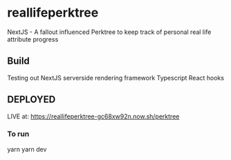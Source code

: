 # reallifeperktree
NextJS - A fallout influenced Perktree to keep track of personal real life attribute progress


## Build
Testing out NextJS serverside rendering framework
Typescript
React hooks

## DEPLOYED
LIVE at: https://reallifeperktree-gc68xw92n.now.sh/perktree

### To run
yarn
yarn dev